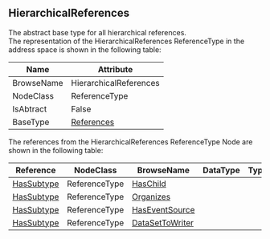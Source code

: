 <!-- objecttype -->
## HierarchicalReferences
The abstract base type for all hierarchical references.  
The representation of the HierarchicalReferences ReferenceType in the address space is shown in the following table:  

|Name|Attribute|
|---|---|
|BrowseName|HierarchicalReferences|
|NodeClass|ReferenceType|
|IsAbtract|False|
|BaseType|[References](../../../Part3/ReferenceTypes/References/readme.md)|

The references from the HierarchicalReferences ReferenceType Node are shown in the following table:  

|Reference|NodeClass|BrowseName|DataType|TypeDefinition|ModellingRule|
|---|---|---|---|---|---|
|[HasSubtype](../../../Part3/ReferenceTypes/HasSubtype/readme.md)|ReferenceType|[HasChild](#HasChild)||||
|[HasSubtype](../../../Part3/ReferenceTypes/HasSubtype/readme.md)|ReferenceType|[Organizes](#Organizes)||||
|[HasSubtype](../../../Part3/ReferenceTypes/HasSubtype/readme.md)|ReferenceType|[HasEventSource](#HasEventSource)||||
|[HasSubtype](../../../Part3/ReferenceTypes/HasSubtype/readme.md)|ReferenceType|[DataSetToWriter](#DataSetToWriter)||||



